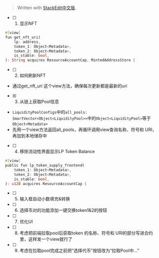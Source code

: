 


> Written with [StackEdit中文版](https://stackedit.cn/).

- [ ] 1. 显示NFT
```rust
#[view]  
fun get_nft_uri(  
    lp: address,  
    token_1: Object<Metadata>,  
    token_2: Object<Metadata>,  
    is_stable: bool,  
): String acquires ResourceAccountCap, MintedAddressStore {
```
- [ ] 2. 如何刷新NFT
- 通过get_nft_uri 这个view方法，确保每次更新都是最新的uri
- [x] 3. 从链上获取Pool信息
- `LiquidityPoolConfigs`中的`all_pools: SmartVector<Object<LiquidityPool>>`中的`Object<LiquidityPool>`等于`Object<Metadata>`
- 先用一个view方法返回all_pools，再循环调用view查询名称、符号和 URI，再加到本地储存中

- [ ] 4. 移除流动性界面显示LP Token Balance
```rust
#[view]  
public fun lp_token_supply_frontend(  
    token_1: Object<Metadata>,  
    token_2: Object<Metadata>,  
    is_stable: bool,  
): u128 acquires ResourceAccountCap {
```
- [ ] 5. 输入框自动小数填充&转换
- [ ] 6. 选择币对的功能添加一键交换token1&2的按钮
- [ ] 7. 优化UI
- [ ] 8. 考虑把前端拉取pool后获取token 的名称、符号和 URI的部分写进合约里，这样发一个view就行了
- [ ] 9. 考虑在拉取pool完成之前把“选择代币”按钮改为“拉取Pool中...”

<!--stackedit_data:
eyJoaXN0b3J5IjpbMTkxOTIxNzEzNCwxNzU4NzcyMDEzLDM1Nz
UzMjMwOSwxNjAwMTM0NTE3LDIwNjYxOTExODBdfQ==
-->